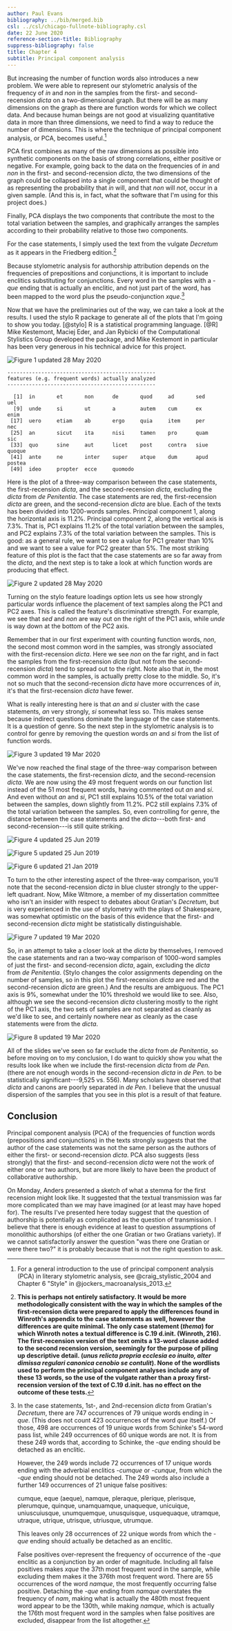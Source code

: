 ```yaml
---
author: Paul Evans
bibliography: ../bib/merged.bib
csl: ../csl/chicago-fullnote-bibliography.csl
date: 22 June 2020
reference-section-title: Bibliography
suppress-bibliography: false
title: Chapter 4
subtitle: Principal component analysis
---
```

But increasing the number of function words also introduces a new
problem. We were able to represent our stylometric analysis of the
frequency of *in* and *non* in the samples from the first- and
second-recension *dicta* on a two-dimensional graph. But there will
be as many dimensions on the graph as there are function words for
which we collect data. And because human beings are not good at
visualizing quantitative data in more than three dimensions, we
need to find a way to reduce the number of dimensions. This is where
the technique of principal component analysis, or PCA, becomes
useful.[^16]

PCA first combines as many of the raw dimensions as possible into
synthetic components on the basis of strong correlations, either
positive or negative. For example, going back to the data on the
frequencies of *in* and *non* in the first- and second-recension
*dicta*, the two dimensions of the graph could be collapsed into a
single component that could be thought of as representing the
probability that *in* will, and that *non* will *not*, occur
in a given sample. (And this is, in fact, what the software that
I'm using for this project does.)

Finally, PCA displays the two components that contribute the most
to the total variation between the samples, and graphically arranges
the samples according to their probability relative to those two
components.

For the case statements, I simply used the text from the vulgate
*Decretum* as it appears in the Friedberg edition.[^19]

Because stylometric analysis for authorship attribution depends on
the frequencies of prepositions and conjunctions, it is important
to include enclitics substituting for conjunctions. Every word in
the samples with a -*que* ending that is actually an enclitic, and
not just part of the word, has been mapped to the word plus the
pseudo-conjunction *xque*.[^20]

Now that we have the preliminaries out of the way, we can take a
look at the results. I used the stylo R package to generate all of
the plots that I'm going to show you today. [@stylo] R is a statistical
programming language. [@R] Mike Kestemont, Maciej Eder, and Jan
Rybicki of the Computational Stylistics Group developed the package,
and Mike Kestemont in particular has been very generous in his
technical advice for this project.

![Figure 1 updated 28 May 2020](JPGs/4-way_PCA_52_MFWs_001.jpg)

```
------------------------------------------------
features (e.g. frequent words) actually analyzed
------------------------------------------------

  [1]  in       et       non      de       quod     ad       sed      uel
  [9]  unde     si       ut       a        autem    cum      ex       enim
 [17]  uero     etiam    ab       ergo     quia     item     per      nec
 [25]  an       sicut    ita      nisi     tamen    pro      quam     sic
 [33]  quo      sine     aut      licet    post     contra   siue     quoque
 [41]  ante     ne       inter    super    atque    dum      apud     postea
 [49]  ideo     propter  ecce     quomodo
```

Here is the plot of a three-way comparison between the case statements,
the first-recension *dicta*, and the second-recension *dicta*,
excluding the *dicta* from *de Penitentia*. The case statements are
red, the first-recension *dicta* are green, and the second-recension
*dicta* are blue. Each of the texts has been divided into 1200-words
samples. Principal component 1, along the horizontal axis is 11.2%.
Principal component 2, along the vertical axis is 7.3%. That is,
PC1 explains 11.2% of the total variation between the samples, and
PC2 explains 7.3% of the total variation between the samples. This
is good: as a general rule, we want to see a value for PC1 greater
than 10% and we want to see a value for PC2 greater than 5%. The
most striking feature of this plot is the fact that the case
statements are so far away from the *dicta*, and the next step is
to take a look at which function words are producing that effect.

![Figure 2 updated 28 May 2020](JPGs/4-way_PCA_52_MFWs_Loadings_001.jpg)

Turning on the stylo feature loadings option lets us see how strongly
particular words influence the placement of text samples along the
PC1 and PC2 axes. This is called the feature's discriminative
strength. For example, we see that *sed* and *non* are way out on
the right of the PC1 axis, while *unde* is way down at the bottom
of the PC2 axis.

Remember that in our first experiment with counting function words,
*non*, the second most common word in the samples, was strongly
associated with the first-recension *dicta*. Here we see *non*
on the far right, and in fact the samples from the first-recension
*dicta* (but not from the second-recension *dicta*) tend to spread
out to the right. Note also that *in*, the most common word in
the samples, is actually pretty close to the middle. So, it's not
so much that the second-recension *dicta* have more occurrences of
*in*, it's that the first-recension *dicta* have fewer.

What is really interesting here is that *an* and *si* cluster
with the case statements, *an* very strongly, *si* somewhat
less so. This makes sense because indirect questions dominate the
language of the case statements. It is a question of genre. So the
next step in the stylometric analysis is to control for genre by
removing the question words *an* and *si* from the list of
function words.

![Figure 3 updated 19 Mar 2020](JPGs/3-way_PCA_49_MFWs_001.jpg)

We've now reached the final stage of the three-way comparison between
the case statements, the first-recension *dicta*, and the
second-recension *dicta*. We are now using the 49 most frequent
words on our function list instead of the 51 most frequent words,
having commented out *an* and *si*. And even without *an* and
*si*, PC1 still explains 10.5% of the total variation between the
samples, down slightly from 11.2%. PC2 still explains 7.3% of the
total variation between the samples. So, even controlling for genre,
the distance between the case statements and the *dicta*---both
first- and second-recension---is still quite striking.

![Figure 4 updated 25 Jun 2019](JPGs/NoQ_PCA_3_001.jpg)

![Figure 5 updated 25 Jun 2019](JPGs/NoQ_PCA_4_001.jpg)

![Figure 6 updated 21 Jan 2019](JPGs/Sg_PCA_52_001.jpg)

To turn to the other interesting aspect of the three-way comparison,
you'll note that the second-recension *dicta* in blue cluster
strongly to the upper-left quadrant. Now, Mike Witmore, a member
of my dissertation committee who isn't an insider with respect to
debates about Gratian's *Decretum*, but is very experienced in the
use of stylometry with the plays of Shakespeare, was somewhat
optimistic on the basis of this evidence that the first- and
second-recension *dicta* might be statistically distinguishable.

![Figure 7 updated 19 Mar 2020](JPGs/2-way_PCA_53_MFWs_001.jpg)

So, in an attempt to take a closer look at the *dicta* by themselves,
I removed the case statements and ran a two-way comparison of
1000-word samples of just the first- and second-recension *dicta*,
again, excluding the *dicta* from *de Penitentia*. (Stylo changes
the color assignments depending on the number of samples, so in
this plot the first-recension *dicta* are red and the second-recension
*dicta* are green.) And the results are ambiguous. The PC1 axis is
9%, somewhat under the 10% threshold we would like to see. Also,
although we see the second-recension *dicta* clustering mostly to
the right of the PC1 axis, the two sets of samples are not separated
as cleanly as we'd like to see, and certainly nowhere near as cleanly
as the case statements were from the *dicta*.

![Figure 8 updated 19 Mar 2020](JPGs/4-way_PCA_49_MFWs_001.jpg)

All of the slides we've seen so far exclude the *dicta* from *de
Penitentia*, so before moving on to my conclusion, I do want to
quickly show you what the results look like when we include the
first-recension *dicta* from *de Pen.* (there are not enough words
in the second-recension *dicta* in *de Pen.* to be statistically
significant---9,525 vs. 556). Many scholars have observed that
*dicta* and canons are poorly separated in *de Pen.* I believe that
the unusual dispersion of the samples that you see in this plot is
a result of that feature.

## Conclusion

Principal component analysis (PCA) of the frequencies of function
words (prepositions and conjunctions) in the texts strongly suggests
that the author of the case statements was not the same person as
the authors of either the first- or second-recension *dicta*. PCA
also suggests (less strongly) that the first- and second-recension
*dicta* were not the work of either one or two authors, but are
more likely to have been the product of collaborative authorship.

On Monday, Anders presented a sketch of what a stemma for the first
recension might look like. It suggested that the textual transmission
was far more complicated than we may have imagined (or at least may
have hoped for). The results I've presented here today suggest that
the question of authorship is potentially as complicated as the
question of transmission. I believe that there is enough evidence
at least to question assumptions of monolithic authorships (of
either the one Gratian or two Gratians variety). If we cannot
satisfactorily answer the question "was there one Gratian or were
there two?" it is probably because that is not the right question
to ask.

[^1]: Earlier versions of this chapter were presented as conference
papers. "Can Stylometry Provide New Evidence about the Identity of
Gratian 1 and Gratian 2?", was presented to the session on Canon
Law in the Twelfth and Thirteenth Centuries at the *Rem non novam
nec insolitam aggredimur* conference and grand opening of the Stephan
Kuttner Institute of Medieval Canon Law at Yale Law School, May
21-22, 2015. "New evidence for the authorship of case statements
and *dicta* in Gratian's *Decretum*" was presented to the Classical
Sources III session at the Fifteenth International Congress of
Medieval Canon Law (ICMCL) at Université Paris II Panthéon-Assas,
July 17-23, 2016.

[^16]: For a general introduction to the use of principal component
analysis (PCA) in literary stylometric analysis, see @craig_stylistic_2004
and Chapter 6 "Style" in @jockers_macroanalysis_2013.

[^19]: **This is perhaps not entirely satisfactory. It would be
more methodologically consistent with the way in which the samples
of the first-recension dicta were prepared to apply the differences
found in Winroth's appendix to the case statements as well, however
the differences are quite minimal. The only case statement (*thema*)
for which Winroth notes a textual difference is C.19 d.init.
(Winroth, 216). The first-recension version of the text omits a
13-word clause added to the second recension version, seemingly for
the purpose of piling up descriptive detail. (*unus relicta propria
ecclesia eo inuito, alter dimissa regulari canonica cenobio se
contulit*). None of the wordlists used to perform the principal
component analyses include any of these 13 words, so the use of the
vulgate rather than a proxy first-recension version of the text of
C.19 d.init. has no effect on the outcome of these tests.**

[^20]: In the case statements, 1st-, and 2nd-recension *dicta* from
Gratian's *Decretum*, there are 747 occurrences of 79 unique words
ending in -*que*. (This does not count 423 occurrences of the word
*que* itself.) Of those, 498 are occurrences of 19 unique words
from Schinke's 54-word pass list, while 249 occurrences of 60 unique
words are not. It is from these 249 words that, according to Schinke,
the -*que* ending should be detached as an enclitic.

    However, the 249 words include 72 occurrences of 17 unique words
    ending with the adverbial enclitics -*cumque* or -*cunque*,
    from which the -*que* ending should not be detached. The 249
    words also include a further 149 occurrences of 21 unique false
    positives:

    cumque, eque (aeque), namque, pleraque, plerique, plerisque,
    plerumque, quinque, unamquamque, unaqueque, unicuique,
    uniuscuiusque, unumquemque, unusquisque, usquequaque, utramque,
    utraque, utrique, utrisque, utriusque, utrumque.

    This leaves only 28 occurrences of 22 unique words from which
    the -*que* ending should actually be detached as an enclitic.

    False positives over-represent the frequency of occurrence of
    the -*que* enclitic as a conjunction by an order of magnitude.
    Including all false positives makes *xque* the 37th most frequent
    word in the sample, while excluding them makes it the 376th
    most frequent word. There are 55 occurrences of the word
    *namque*, the most frequently occurring false positive.
    Detaching the -*que* ending from *namque* overstates the
    frequency of *nam*, making what is actually the 480th most
    frequent word appear to be the 130th, while making *namque*,
    which is actually the 176th most frequent word in the samples
    when false positives are excluded, disappear from the list
    altogether.

